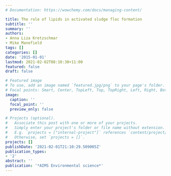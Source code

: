 ```yaml
---
# Documentation: https://wowchemy.com/docs/managing-content/

title: The role of lipids in activated sludge floc formation
subtitle: ''
summary: ''
authors:
- Anna Liza Kretzschmar
- Mike Manefield
tags: []
categories: []
date: '2015-01-01'
lastmod: 2021-02-02T08:10:30+11:00
featured: false
draft: false

# Featured image
# To use, add an image named `featured.jpg/png` to your page's folder.
# Focal points: Smart, Center, TopLeft, Top, TopRight, Left, Right, BottomLeft, Bottom, BottomRight.
image:
  caption: ''
  focal_point: ''
  preview_only: false

# Projects (optional).
#   Associate this post with one or more of your projects.
#   Simply enter your project's folder or file name without extension.
#   E.g. `projects = ["internal-project"]` references `content/project/deep-learning/index.md`.
#   Otherwise, set `projects = []`.
projects: []
publishDate: '2021-02-01T21:10:29.509005Z'
publication_types:
- '2'
abstract: ''
publication: '*AIMS Environmental science*'
---
```

